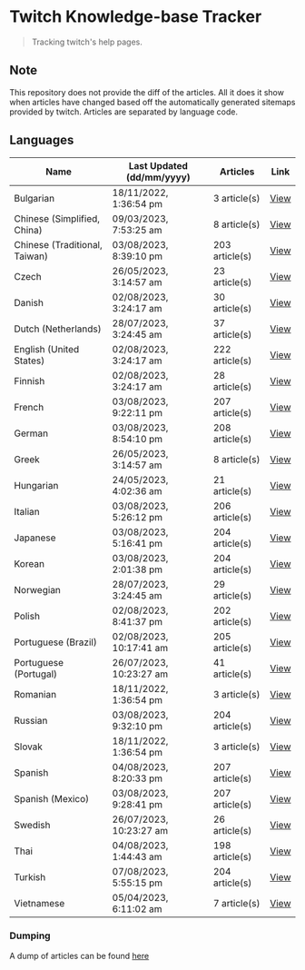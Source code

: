 # Twitch Knowledge-base Tracker
> Tracking twitch's help pages. 

## Note
This repository does not provide the diff of the articles. All it does it show when articles have changed based
off the automatically generated sitemaps provided by twitch. Articles are separated by language code.

## Languages

| Name                          | Last Updated (dd/mm/yyyy) | Articles       | Link                   |
|-------------------------------|---------------------------|----------------|------------------------|
| Bulgarian                     | 18/11/2022, 1:36:54 pm    | 3 article(s)   | [View](docs/bg.md)     |
| Chinese (Simplified, China)   | 09/03/2023, 7:53:25 am    | 8 article(s)   | [View](docs/zh_CN.md)  |
| Chinese (Traditional, Taiwan) | 03/08/2023, 8:39:10 pm    | 203 article(s) | [View](docs/zh_TW.md)  |
| Czech                         | 26/05/2023, 3:14:57 am    | 23 article(s)  | [View](docs/cs.md)     |
| Danish                        | 02/08/2023, 3:24:17 am    | 30 article(s)  | [View](docs/da.md)     |
| Dutch (Netherlands)           | 28/07/2023, 3:24:45 am    | 37 article(s)  | [View](docs/nl_NL.md)  |
| English (United States)       | 02/08/2023, 3:24:17 am    | 222 article(s) | [View](docs/en_US.md)  |
| Finnish                       | 02/08/2023, 3:24:17 am    | 28 article(s)  | [View](docs/fi.md)     |
| French                        | 03/08/2023, 9:22:11 pm    | 207 article(s) | [View](docs/fr.md)     |
| German                        | 03/08/2023, 8:54:10 pm    | 208 article(s) | [View](docs/de.md)     |
| Greek                         | 26/05/2023, 3:14:57 am    | 8 article(s)   | [View](docs/el.md)     |
| Hungarian                     | 24/05/2023, 4:02:36 am    | 21 article(s)  | [View](docs/hu.md)     |
| Italian                       | 03/08/2023, 5:26:12 pm    | 206 article(s) | [View](docs/it.md)     |
| Japanese                      | 03/08/2023, 5:16:41 pm    | 204 article(s) | [View](docs/ja.md)     |
| Korean                        | 03/08/2023, 2:01:38 pm    | 204 article(s) | [View](docs/ko.md)     |
| Norwegian                     | 28/07/2023, 3:24:45 am    | 29 article(s)  | [View](docs/no.md)     |
| Polish                        | 02/08/2023, 8:41:37 pm    | 202 article(s) | [View](docs/pl.md)     |
| Portuguese (Brazil)           | 02/08/2023, 10:17:41 am   | 205 article(s) | [View](docs/pt_BR.md)  |
| Portuguese (Portugal)         | 26/07/2023, 10:23:27 am   | 41 article(s)  | [View](docs/pt_PT.md)  |
| Romanian                      | 18/11/2022, 1:36:54 pm    | 3 article(s)   | [View](docs/ro.md)     |
| Russian                       | 03/08/2023, 9:32:10 pm    | 204 article(s) | [View](docs/ru.md)     |
| Slovak                        | 18/11/2022, 1:36:54 pm    | 3 article(s)   | [View](docs/sk.md)     |
| Spanish                       | 04/08/2023, 8:20:33 pm    | 207 article(s) | [View](docs/es.md)     |
| Spanish (Mexico)              | 03/08/2023, 9:28:41 pm    | 207 article(s) | [View](docs/es_MX.md)  |
| Swedish                       | 26/07/2023, 10:23:27 am   | 26 article(s)  | [View](docs/sv.md)     |
| Thai                          | 04/08/2023, 1:44:43 am    | 198 article(s) | [View](docs/th.md)     |
| Turkish                       | 07/08/2023, 5:55:15 pm    | 204 article(s) | [View](docs/tr.md)     |
| Vietnamese                    | 05/04/2023, 6:11:02 am    | 7 article(s)   | [View](docs/vi.md)     |

### Dumping
A dump of articles can be found [here](docs/RAW.md)